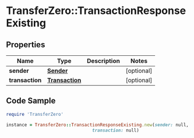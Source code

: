 # TransferZero::TransactionResponseExisting

## Properties

Name | Type | Description | Notes
------------ | ------------- | ------------- | -------------
**sender** | [**Sender**](Sender.md) |  | [optional] 
**transaction** | [**Transaction**](Transaction.md) |  | [optional] 

## Code Sample

```ruby
require 'TransferZero'

instance = TransferZero::TransactionResponseExisting.new(sender: null,
                                 transaction: null)
```


